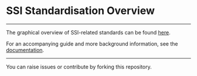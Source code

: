 #  SSI Standardisation Overview
___

The graphical overview of SSI-related standards can be found [here](https://tno-ssi-lab.github.io/Standardisation-Overview/).

For an accompanying guide and more background information, see the [documentation](https://tno-ssi-lab.github.io/Standardisation-Overview/mscvLeuken-overview.html).

___

You can raise issues or contribute by forking this repository.
